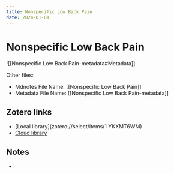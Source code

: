 ```yaml
---
title: Nonspecific Low Back Pain
date: 2024-01-01
---
```

# Nonspecific Low Back Pain

![[Nonspecific Low Back Pain-metadata#Metadata]]

Other files:
* Mdnotes File Name: [[Nonspecific Low Back Pain]]
* Metadata File Name: [[Nonspecific Low Back Pain-metadata]]

## Zotero links

* [Local library](zotero://select/items/1 YKXMT6WM)
* [Cloud library](http://zotero.org/users/8782133/items/YKXMT6WM)

## Notes

-